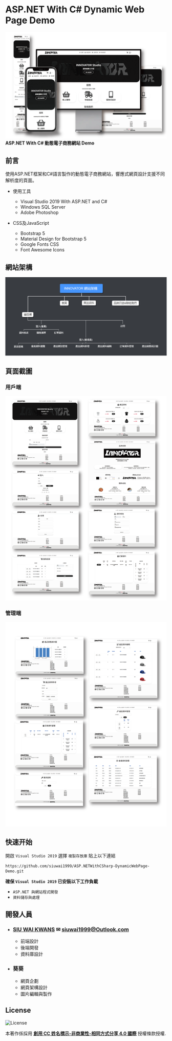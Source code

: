 # ASP.NET With C# Dynamic Web Page Demo
![Intro](https://github.com/siuwai1999/ASP.NETWithCSharp-DynamicWebPage-Demo/blob/main/img/Intro.png?raw=true)
**ASP.NET With C# 動態電子商務網站 Demo**
## 前言
使用ASP.NET框架和C#語言製作的動態電子商務網站，響應式網頁設計支援不同解析度的頁面。
+ 使用工具
    + Visual Studio 2019 With ASP.NET and C#
    + Windows SQL Server
    + Adobe Photoshop

+ CSS及JavaScript
    + Bootstrap 5
    + Material Design for Bootstrap 5
    + Google Fonts CSS
    + Font Awesome Icons
## 網站架構
![sitemap](https://github.com/siuwai1999/ASP.NETWithCSharp-DynamicWebPage-Demo/blob/main/img/sitemap.png?raw=true)
## 頁面截圖
### 用戶端
![Screenshot](https://github.com/siuwai1999/ASP.NETWithCSharp-DynamicWebPage-Demo/blob/main/img/1.png?raw=true)

### 管理端
![Screenshot](https://github.com/siuwai1999/ASP.NETWithCSharp-DynamicWebPage-Demo/blob/main/img/2.png?raw=true)
## 快速开始
開啟 ` Visual Studio 2019 ` 
選擇 ` 複製存放庫 ` 
貼上以下連結
```
https://github.com/siuwai1999/ASP.NETWithCSharp-DynamicWebPage-Demo.git
```
**確保 ` Visual Studio 2019 ` 已安裝以下工作負載**
+  ` ASP.NET 與網站程式開發 ` 
+  ` 資料儲存與處理 ` 
## 開發人員
+ ### [SIU WAI KWANS](https://siuwai1999.github.io/) ✉ <siuwai1999@Outlook.com>
     + 前端設計
     + 後端開發
     + 資料庫設計
+ ### 葵葵
     + 網頁企劃
     + 網頁架構設計
     + 圖片編輯與製作
## License
![License](https://i.creativecommons.org/l/by-nc-sa/4.0/88x31.png)

本著作係採用 **[創用 CC 姓名標示-非商業性-相同方式分享 4.0 國際](http://creativecommons.org/licenses/by-nc-sa/4.0/)** 授權條款授權.


